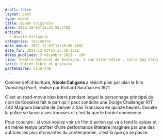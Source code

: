 ```yaml
---
draft: false
layout: post
type: event
title: Bande originale
date: 2022-10-03T12:25:50.170Z
artiste:
  - Nicole Caligaris
categories: rencontre
date_debut: 2021-12-03T13:25:50.289Z
date_fin: 2021-12-03T13:25:50.352Z
dates_publiees: 3 décembre 2021 · 19h
lieu: Théâtre National de Bretagne, 1 rue Saint-Hélier, salle Guy Parigot
tarif: Entrée libre et gratuite
partenaires: Ciné-TnB
---
```

Comme défi d'écriture, **Nicole Caligaris** a réécrit plan par plan le film *Vanishing Point*, réalisé par Richard Sarafian en 1971. 

C'est un road-movie bien barré pendant lequel le personnage principal du nom de Kowalski fait le pari qu'il peut conduire une Dodge Challenger R/T 440 Magnum blanche de Denver à San Francisco en quinze heures. Ensuite la police se lance à ses trousses et c'est là que le bordel commence. 

Pour conclure : si vous voulez voir un film d'action qui va à fond la caisse et en même temps profiter d'une performance littéraire imaginée par une des autrices les plus étonnantes du contemporain, c'est là que ça se passe.
